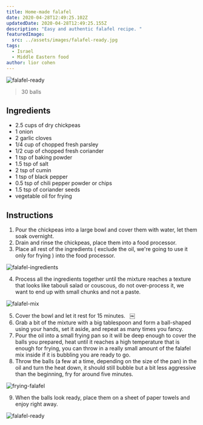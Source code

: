 ```yaml
---
title: Home-made falafel
date: 2020-04-28T12:49:25.102Z
updatedDate: 2020-04-28T12:49:25.155Z
description: "Easy and authentic falafel recipe. "
featuredImage:
  src: ../assets/images/falafel-ready.jpg
tags:
  - Israel
  - Middle Eastern food
author: lior cohen
---
```


![falafel-ready](../assets/images/falafel-ready.jpg "falafel-ready")

> 30 balls

## Ingredients

- 2.5 cups of dry chickpeas
- 1 onion
- 2 garlic cloves
- 1/4 cup of chopped fresh parsley
- 1/2 cup of chopped fresh coriander
- 1 tsp of baking powder
- 1.5 tsp of salt
- 2 tsp of cumin
- 1 tsp of black pepper
- 0.5 tsp of chili pepper powder or chips
- 1.5 tsp of coriander seeds
- vegetable oil for frying

## Instructions

1. Pour the chickpeas into a large bowl and cover them with water, let them soak overnight.
2. Drain and rinse the chickpeas, place them into a food processor.
3. Place all rest of the ingredients ( exclude the oil, we're going to use it only for frying ) into the food processor.

![falafel-ingredients](../assets/images/falafel-ingredients.jpg "falafel-ingredients")

4. Process all the ingredients together until the mixture reaches a texture that looks like tabouli salad or couscous, do not over-process it, we want to end up with small chunks and not a paste.

![falafel-mix](../assets/images/falafel-mix.jpg "falafel-mix")

5. Cover the bowl and let it rest for 15 minutes.   ￼
6. Grab a bit of the mixture with a big tablespoon and form a ball-shaped using your hands, set it aside, and repeat as many times you fancy.
7. Pour the oil into a small frying pan so it will be deep enough to cover the balls you prepared, heat until it reaches a high temperature that is enough for frying, you can throw in a really small amount of the falafel mix inside if it is bubbling you are ready to go.
8. Throw the balls (a few at a time, depending on the size of the pan) in the oil and turn the heat down, it should still bubble but a bit less aggressive than the beginning, fry for around five minutes.

![frying-falafel](../assets/images/frying-falafel.jpg "frying-falafel")

9. When the balls look ready, place them on a sheet of paper towels and enjoy right away.

![falafel-ready](../assets/images/falafel-ready.jpg "falafel-ready")
